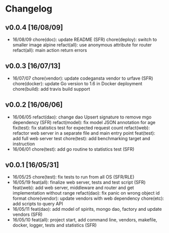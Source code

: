 # Changelog

## v0.0.4 [16/08/09]
- 16/08/09 chore(doc): update README (SFR)
           chore(deploy): switch to smaller image alpine
           refact(all): use anonymous attribute for router
           refact(all): main action return errors

## v0.0.3 [16/07/13]
- 16/07/07 chore(vendor): update codegansta vendor to urfave (SFR)
           chore(docker): update Go version to 1.6 in Docker deployment
           chore(build): add travis build support

## v0.0.2 [16/06/06]
- 16/06/05 refact(dao): change dao Upsert signature to remove mgo dependency (SFR)
           refact(model): fix model JSON annotation for age
           fix(test): fix statistics test for expected request count
           refact(web): refactor web server in a separate file and main entry point
           feat(test): add full web server test
           chore(test): add benchmarking target and instruction
- 16/06/01 chore(test): add go routine to statistics test (SFR)

## v0.0.1 [16/05/31]
- 16/05/25 chore(test): fix tests to run from all OS (SFR/RLE)
- 16/05/19 feat(all): finalize web server, tests and test script (SFR)
           feat(web): add web server, middleware and router and get implementation without range
           refact(dao): fix panic on wrong object id format
           chore(vendor): update vendors with web dependency
           chore(etc): add scripts to query API
- 16/05/11 feat(dao): add model of spirits, mongo dao, factory and update vendors (SFR)
- 16/05/10 feat(all): project start, add command line, vendors, makefile, docker, logger, tests and statistics (SFR)
